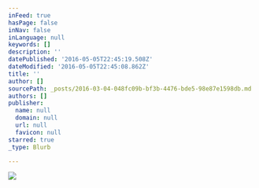 ```yaml
---
inFeed: true
hasPage: false
inNav: false
inLanguage: null
keywords: []
description: ''
datePublished: '2016-05-05T22:45:19.508Z'
dateModified: '2016-05-05T22:45:08.862Z'
title: ''
author: []
sourcePath: _posts/2016-03-04-048fc09b-bf3b-4476-bde5-98e87e1598db.md
authors: []
publisher:
  name: null
  domain: null
  url: null
  favicon: null
starred: true
_type: Blurb

---
```

![](https://the-grid-user-content.s3-us-west-2.amazonaws.com/0fc3ce74-e03c-4610-994e-5289aff89622.jpg)